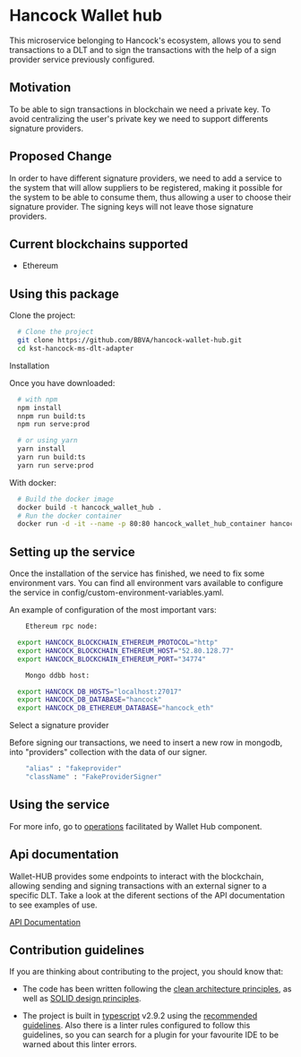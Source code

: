 # Hancock Wallet hub

This microservice belonging to Hancock's ecosystem, allows you to send transactions to a DLT and to sign the transactions with the help of a sign provider service previously configured.

## Motivation

To be able to sign transactions in blockchain we need a private key. To avoid centralizing the user's private key we need to support differents signature providers. 

## Proposed Change

In order to have different signature providers, we need to add a service to the system that will allow suppliers to be registered, making it possible for the system to be able to consume them, thus allowing a user to choose their signature provider. The signing keys will not leave those signature providers.

## Current blockchains supported

 - Ethereum

## Using this package

Clone the project:
```bash
  # Clone the project  
  git clone https://github.com/BBVA/hancock-wallet-hub.git
  cd kst-hancock-ms-dlt-adapter 
```
Installation

Once you have downloaded:
```bash
  # with npm
  npm install 
  nnpm run build:ts 
  npm run serve:prod 

  # or using yarn
  yarn install
  yarn run build:ts   
  yarn run serve:prod 
```
With docker:
```bash
  # Build the docker image 
  docker build -t hancock_wallet_hub . 
  # Run the docker container 
  docker run -d -it --name -p 80:80 hancock_wallet_hub_container hancock_wallet_hub 
```
## Setting up the service

Once the installation of the service has finished, we need to fix some environment vars. You can find all environment vars
available to configure the service in config/custom-environment-variables.yaml.

An example of configuration of the most important vars:
```bash
    Ethereum rpc node:

  export HANCOCK_BLOCKCHAIN_ETHEREUM_PROTOCOL="http"  
  export HANCOCK_BLOCKCHAIN_ETHEREUM_HOST="52.80.128.77"  
  export HANCOCK_BLOCKCHAIN_ETHEREUM_PORT="34774"  

    Mongo ddbb host:

  export HANCOCK_DB_HOSTS="localhost:27017"  
  export HANCOCK_DB_DATABASE="hancock"  
  export HANCOCK_DB_ETHEREUM_DATABASE="hancock_eth"  
```

Select a signature provider

Before signing our transactions, we need to insert a new row in mongodb, into "providers" collection with the data of our signer.

```bash
    "alias" : "fakeprovider"
    "className" : "FakeProviderSigner"
```

## Using the service

For more info, go to <a href="./Operations/">operations</a> facilitated by Wallet Hub component.

## Api documentation

Wallet-HUB provides some endpoints to interact with the blockchain, allowing sending and signing transactions with an external signer to a specific DLT. Take a look at the diferent sections of the API documentation to see examples of use.

<a href="https://bbva.github.io/hancock-wallet-hub/api.html">API Documentation</a>

## Contribution guidelines

If you are thinking about contributing to the project, you should know that:

- The code has been written following the [clean architecture principles](https://8thlight.com/blog/uncle-bob/2012/08/13/the-clean-architecture.html), as well as [SOLID design principles](https://es.wikipedia.org/wiki/SOLID).

- The project is built in [typescript](https://www.typescriptlang.org/) v2.9.2 using the [recommended guidelines](https://github.com/palantir/tslint/blob/master/src/configs/recommended.ts). Also there is a linter rules configured to follow this guidelines, so you can search for a plugin for your favourite IDE to be warned about this linter errors.